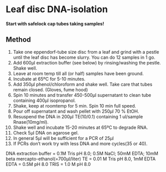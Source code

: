 # Leaf disc DNA-isolation


#### Start with safelock cap tubes taking samples!

## Method 
1.	Take one eppendorf-tube size disc from a leaf and grind with a pestle until the leaf disc has become slurry. You can do 12 samples in 1 go.
2.	Add 600µl extraction buffer (see below) by rinsing/washing the pestle. Shake well.
3.	Leave at room temp till all (or half) samples have been ground. 
4.	Incubate at 65ºC for 5-10 minutes.
5.	Add 350µl phenol/chloroform and shake well. Take care that tubes remain closed. (Gloves, fume hood)
6.	Spin 10 minutes and transfer 450-500µl supernatant to clean tube containing 400µl isopropanol.
7.	 Shake, keep at roomtemp for 5 min. Spin 10 min full speed. 
8.	Pour off  supernatant and wash pellet with 250µl 70 % EtOH. 
9.	Resuspend the DNA in 200µl TE(10/0.1) containing 1 ul/sample Rnase(10mg/ml).
10.	Shake well and incubate 15-20 minutes at 65ºC to degrade RNA.
11.	Check 5µl DNA on agarose gel.
12.	In general 5µl will be sufficient for a PCR of 25µl
13.	If PCRs don’t work try with less DNA and more cycles(35 or 40).

DNA extraction buffer = 0.1M Tris pH 8.0;  0.5M NaCl;  50mM EDTA; 10mM  beta mercapto-ethanol(=700µl/liter)
TE    = 0.01 M Tris pH 8.0, 1mM EDTA
EDTA = 0.5M pH 8.0
TRIS = 1.0 M pH 8.0

